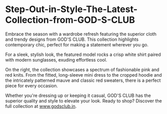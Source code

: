 # Step-Out-in-Style-The-Latest-Collection-from-GOD-S-CLUB

Embrace the season with a wardrobe refresh featuring the superior cloth and trendy designs from GOD'S CLUB. This collection highlights contemporary chic, perfect for making a statement wherever you go.

For a sleek, stylish look, the featured model rocks a crisp white shirt paired with modern sunglasses, exuding effortless cool.

On the right, the collection showcases a spectrum of fashionable pink and red knits. From the fitted, long-sleeve mini dress to the cropped hoodie and the intricately patterned mauve and classic red sweaters, there is a perfect piece for every occasion.

Whether you're dressing up or keeping it casual, GOD'S CLUB has the superior quality and style to elevate your look. Ready to shop? Discover the full collection at www.godsclub.in.
